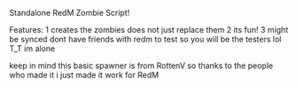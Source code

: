 Standalone RedM Zombie Script!

Features:
1 creates the zombies does not just replace them
2 its fun!
3 might be synced dont have friends with redm to test so you will be the testers lol T_T im alone


keep in mind this basic spawner is from RottenV so thanks to the people who made it i just made it work for RedM

